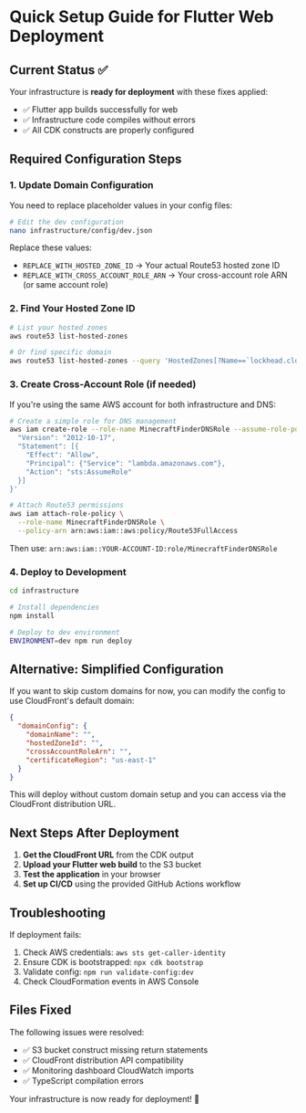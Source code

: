 # Quick Setup Guide for Flutter Web Deployment

## Current Status ✅

Your infrastructure is **ready for deployment** with these fixes applied:
- ✅ Flutter app builds successfully for web
- ✅ Infrastructure code compiles without errors
- ✅ All CDK constructs are properly configured

## Required Configuration Steps

### 1. Update Domain Configuration

You need to replace placeholder values in your config files:

```bash
# Edit the dev configuration
nano infrastructure/config/dev.json
```

Replace these values:
- `REPLACE_WITH_HOSTED_ZONE_ID` → Your actual Route53 hosted zone ID
- `REPLACE_WITH_CROSS_ACCOUNT_ROLE_ARN` → Your cross-account role ARN (or same account role)

### 2. Find Your Hosted Zone ID

```bash
# List your hosted zones
aws route53 list-hosted-zones

# Or find specific domain
aws route53 list-hosted-zones --query 'HostedZones[?Name==`lockhead.cloud.`].Id' --output text
```

### 3. Create Cross-Account Role (if needed)

If you're using the same AWS account for both infrastructure and DNS:

```bash
# Create a simple role for DNS management
aws iam create-role --role-name MinecraftFinderDNSRole --assume-role-policy-document '{
  "Version": "2012-10-17",
  "Statement": [{
    "Effect": "Allow",
    "Principal": {"Service": "lambda.amazonaws.com"},
    "Action": "sts:AssumeRole"
  }]
}'

# Attach Route53 permissions
aws iam attach-role-policy \
  --role-name MinecraftFinderDNSRole \
  --policy-arn arn:aws:iam::aws:policy/Route53FullAccess
```

Then use: `arn:aws:iam::YOUR-ACCOUNT-ID:role/MinecraftFinderDNSRole`

### 4. Deploy to Development

```bash
cd infrastructure

# Install dependencies
npm install

# Deploy to dev environment
ENVIRONMENT=dev npm run deploy
```

## Alternative: Simplified Configuration

If you want to skip custom domains for now, you can modify the config to use CloudFront's default domain:

```json
{
  "domainConfig": {
    "domainName": "",
    "hostedZoneId": "",
    "crossAccountRoleArn": "",
    "certificateRegion": "us-east-1"
  }
}
```

This will deploy without custom domain setup and you can access via the CloudFront distribution URL.

## Next Steps After Deployment

1. **Get the CloudFront URL** from the CDK output
2. **Upload your Flutter web build** to the S3 bucket
3. **Test the application** in your browser
4. **Set up CI/CD** using the provided GitHub Actions workflow

## Troubleshooting

If deployment fails:
1. Check AWS credentials: `aws sts get-caller-identity`
2. Ensure CDK is bootstrapped: `npx cdk bootstrap`
3. Validate config: `npm run validate-config:dev`
4. Check CloudFormation events in AWS Console

## Files Fixed

The following issues were resolved:
- ✅ S3 bucket construct missing return statements
- ✅ CloudFront distribution API compatibility
- ✅ Monitoring dashboard CloudWatch imports
- ✅ TypeScript compilation errors

Your infrastructure is now ready for deployment! 🚀